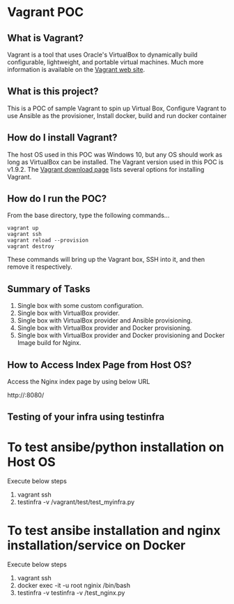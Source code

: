 # Vagrant POC

## What is Vagrant?

Vagrant is a tool that uses Oracle's VirtualBox to dynamically build configurable, lightweight, and portable virtual machines. Much more information is available on the [Vagrant web site](http://www.vagrantup.com).

## What is this project?

This is a POC of sample Vagrant to spin up Virtual Box, Configure Vagrant to use Ansible as the provisioner, Install docker, build and run docker container

## How do I install Vagrant?

The host OS used in this POC was Windows 10, but any OS should work as long as VirtualBox can be installed. The Vagrant version used in this POC is v1.9.2. The [Vagrant download page](https://www.vagrantup.com/downloads.html) lists several options for installing Vagrant.

## How do I run the POC?

From the base directory, type the following commands...

```
vagrant up
vagrant ssh
vagrant reload --provision
vagrant destroy
```

These commands will bring up the Vagrant box, SSH into it, and then remove it respectively.

## Summary of Tasks
1. Single box with some custom configuration.
2. Single box with VirtualBox provider.
3. Single box with VirtualBox provider and Ansible provisioning.
4. Single box with VirtualBox provider and Docker provisioning.
5. Single box with VirtualBox provider and Docker provisioning and Docker Image build for Nginx.

## How to Access Index Page from Host OS?

Access the Nginx index page by using below URL

http://<IP Address of VM>:8080/

## Testing of your infra using testinfra

# To test ansibe/python installation on Host OS
Execute below steps
1) vagrant ssh
2) testinfra -v /vagrant/test/test_myinfra.py

# To test ansibe installation and nginx installation/service on Docker
Execute below steps
1) vagrant ssh
2) docker exec -it -u root nginix /bin/bash
3) testinfra -v testinfra -v /test_nginx.py
